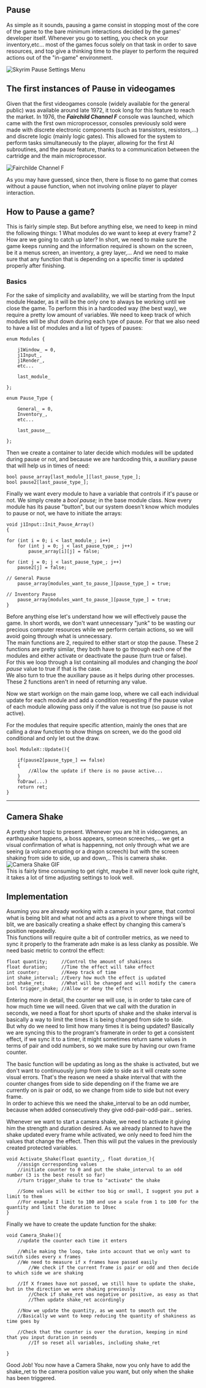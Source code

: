 
## Pause
As simple as it sounds, pausing a game consist in stopping most of the core of the game to the bare minimum interactions decided by the games' developer itself. Whenever you go to setting, you check on your inventory,etc... most of the games focus solely on that task in order to save resources, and top give a thinking time to the player to perform the required actions out of the "in-game" environment.

![Skyrim Pause Settings Menu](http://i.imgur.com/qOyXw.jpg)

## The first instances of Pause in videogames  
Given that the first videogames console (widely available for the general public) was available around late 1972, it took long for this feature to reach the market. In 1976, the **_Fairchild Channel F_** console was launched, which came with the first own microprocessor, consoles previously sold were made with discrete electronic components (such as transistors, resistors,...) and discrete logic (mainly logic gates).  This allowed for the system to perform tasks simultaneously to the player, allowing for the first AI subroutines, and the pause feature, thanks to a communication between the cartridge and the main microprocessor.

![Fairchilde Channel F](https://cdn.arstechnica.net/wp-content/uploads/2016/02/Fairchild-Channel-F-640x421.jpg)

As you may have guessed, since then, there is flose to no game that comes without a pause function, when not involving online player to player interaction.

## How to Pause a game?  
This is fairly simple step. But before anything else, we need to keep in mind the following things:
1 What modules do we want to keep at every frame?
2 How are we going to catch up later?
In short, we need to make sure the game keeps running and the information required is shown on the screen, be it a menus screen, an inventory, a grey layer,...
And we need to make sure that any function that is depending on a specific timer is updated properly after finishing.

### Basics
For the sake of simplicity and availability, we will be starting from the Input module Header, as it will be the only one to always be working until we close the game. 
To perform this in a hardcoded way (the best way), we require a pretty low amount of variables. We need to keep track of which modules will be shut down during each type of pause. For that we also need to have a list of modules and a list of types of pauses:  
  
 	enum Modules {  
 
		j1Window_ = 0,  
		j1Input_,  
		j1Render_,  
		etc...  
	
		last_module_  
	
	};  
  
	enum Pause_Type {  

		General_ = 0,  
		Inventory_,  
		etc...  
  	
		last_pause__  

	};    

Then we create a container to later decide which modules will be updated during pause or not, and because we are hardcoding this, a auxiliary pause that will help us in times of need:  

	bool pause_array[last_module_][last_pause_type_];  
	bool pause2[last_pause_type_];  

Finally we want every module to have a variable that controls if it's pause or not. We simply create a _*bool pause;*_ in the base module class. Now every module has its pause "button", but our system doesn't know which modules to pause or not, we have to initiate the arrays:   

	void j1Input::Init_Pause_Array()  
	{  
  
	for (int i = 0; i < last_module_; i++)  
		for (int j = 0; j < last_pause_type_; j++)  
			pause_array[i][j] = false;  

	for (int j = 0; j < last_pause_type_; j++)  
		pause2[j] = false;  

	// General Pause  
		pause_array[modules_want_to_pause_][pause_type_] = true;  

	// Inventory Pause  
		pause_array[modules_want_to_pause_][pause_type_] = true;  
	}  

Before anything else let's understand how we will effectively pause the game. In short words, we don't want unnecessary "junk" to be wasting our precious computer resources while we perform certain actions, so we will avoid going through what is unnecessary.  
The main functions are 2, required to either start or stop the pause. These 2 functions are pretty similar, they both have to go through each one of the modules and either activate or deactivate the pause (turn true or false).  
For this we loop through a list containing all modules and changing the _*bool pause*_ value to true if that is the case.  
We also turn to true the auxiliary pause as it helps during other processes.  
These 2 functions aren't in need of returning any value.  

Now we start workign on the main game loop, where we call each individual update for each module and add a condition requesting if the pause value of each module allowing pass only if the value is not true (so pause is not active).

For the modules that require specific attention, mainly the ones that are calling a draw function to show things on screen, we do the good old conditional and only let out the draw.

	bool ModuleX::Update(){

		if(pause2[pause_type_] == false)
		{
			//Allow the update if there is no pause active...
		}
		ToDraw(...)
		return ret;
	}

___________________________________________________________________________________________________________________

## Camera Shake
A pretty short topic to present. Whenever you are hit in videogames, an earthqueake happens, a boss appears, someon screeches,... we get a visual confirmation of what is happenning, not only through what we are seeing (a volcano erupting or a dragon screech) but with the screen shaking from side to side, up and down,.. This is camera shake.  
![Camera Shake GIF](https://media3.giphy.com/media/TqWxxYqMhocFi/giphy.gif)  
This is fairly time consuming to get right, maybe it will never look quite right, it takes a lot of time adjusting settings to look well.

## Implementation
Asuming you are already working with a camera in your game, that control what is being blit and what not and acts as a pivot to where things will be blit, we are basically creating a shake effect by changing this camera's position repeatedly.  
This functions will require quite a bit of controller metrics, as we need to sync it properly to the framerate adn make is as less clanky as possible. We need basic metric to control the effect:

	float quantity;		//Control the amount of shakiness
	float duration;		//Time the effect will take effect
	int counter;		//Keep track of time
	int shake_interval;	//Every how much the effect is updated
	int shake_ret;		//What will be changed and will modify the camera
	bool trigger_shake;	//Allow or deny the effect
	
Entering more in detail, the counter we will use, is in order to take care of how much time we will need. Given that we call with the duration in seconds, we need a float for short spurts of shake and the shake interval is basically a way to limit the times it is being changed from side to side.  
But why do we need to limit how many times it is being updated? Basically we are syncing this to the program's framerate in order to get a consistent effect, if we sync it to a timer, it might sometimes return same values in terms of pair and odd numbers, so we make sure by having our own frame counter.  

The basic function will be updating as long as the shake is activated, but we don't want to continuously jump from side to side as it will create some visual errors. That's the reason we need a shake interval that with the counter changes from side to side depending on if the frame we are currently on is pair or odd, so we change from side to side but not every frame.  
In order to achieve this we need the shake_interval to be an odd number, because when added consecutively they give odd-pair-odd-pair... series.  

Whenever we want to start a camera shake, we need to activate it giving him the strength and duration desired. As we already planned to have the shake updated every frame while activated, we only need to feed him the values that change the effect. Then this will put the values in the previously created protected variables.
	
	void Activate_Shake(float quantity_, float duration_){
		//assign corresponding values
		//initiate counter to 0 and put the shake_interval to an odd number (3 is the best result so far)
		//turn trigger_shake to true to "activate" the shake
		
		//Some values will be either too big or small, I suggest you put a limit to them
		//For example I limit to 100 and use a scale from 1 to 100 for the quantity and limit the duration to 10sec
	}
	
Finally we have to create the update function for the shake:

	void Camera_Shake(){
		//update the counter each time it enters
		
		//While making the loop, take into account that we only want to switch sides every x frames
		//We need to measure if x frames have passed easily
			//We check if the current frame is pair or odd and then decide to which side we are shaking
		
		//If X frames have not passed, we still have to update the shake, but in the direction we were shaking previously
			//Check if shake_ret was negative or positive, as easy as that
			//Then update shake_ret accordingly
			
		//Now we update the quantity, as we want to smooth out the
		//Basically we want to keep reducing the quantity of shakiness as time goes by
		
		//Check that the counter is over the duration, keeping in mind that you input duration in seonds
			//If so reset all variables, including shake_ret
			
	}
	
Good Job! You now have a Camera Shake, now you only have to add the shake_ret to the camera position value you want, but only when the shake has been triggered.
